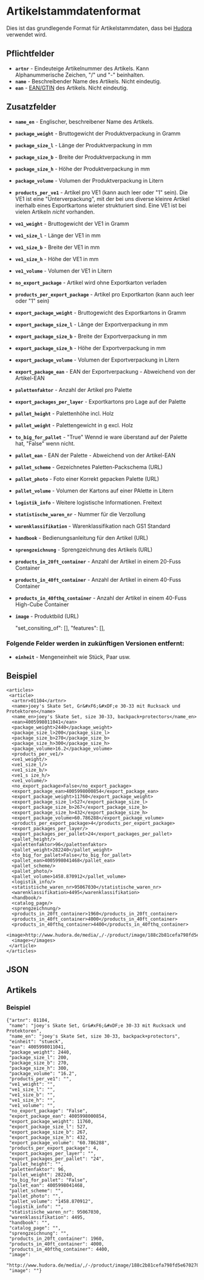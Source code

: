 # Artikelstammdatenformat

Dies ist das grundlegende Format für Artikelstammdaten, dass bei [Hudora][1] verwendet wird.

[1]: http://www.hudora.de/

## Pflichtfelder

* **`artnr`** - Eindeuteige Artikelnummer des Artikels. Kann Alphanummerische Zeichen, "/" und "-" beinhalten.
* **`name`** - Beschreibender Name des Artikels. Nicht eindeutig.
* **`ean`** - [EAN/GTIN][1] des Artikels. Nicht eindeutig.

[2]: http://de.wikipedia.org/wiki/European_Article_Number


## Zusatzfelder

* **`name_en`** - Englischer, beschreibener Name des Artikels.
* **`package_weight`** - Bruttogewicht der Produktverpackung in Gramm
* **`package_size_l`** - Länge der Produktverpackung in mm
* **`package_size_b`** - Breite der Produktverpackung in mm
* **`package_size_h`** - Höhe der Produktverpackung in mm
* **`package_volume`** - Volumen der Produktverpackung in Litern
* **`products_per_ve1`** - Artikel pro VE1 (kann auch leer oder "1" sein). Die VE1 ist eine
  "Unterverpackung", mit der bei uns diverse kleinre Artikel inerhalb eines Exportkartons wieter
  strukturiert sind. Eine VE1 ist bei vielen Artikeln *nicht* vorhanden.
* **`ve1_weight`** - Bruttogewicht der VE1 in Gramm
* **`ve1_size_l`** - Länge der VE1 in mm
* **`ve1_size_b`** - Breite der VE1 in mm
* **`ve1_size_h`** - Höhe der VE1 in mm
* **`ve1_volume`** - Volumen der VE1 in Litern
* **`no_export_package`** - Artikel wird ohne Exportkarton verladen
* **`products_per_export_package`** - Artikel pro Exportkarton (kann auch leer oder "1" sein)
* **`export_package_weight`** - Bruttogewicht des Exportkartons in Gramm
* **`export_package_size_l`** - Länge der Exportverpackung in mm
* **`export_package_size_b`** - Breite der Exportverpackung in mm
* **`export_package_size_h`** - Höhe der Exportverpackung in mm
* **`export_package_volume`** - Volumen der Exportverpackung in Litern
* **`export_package_ean`** - EAN der Exportverpackung - Abweichend von der Artikel-EAN
* **`palettenfaktor`** - Anzahl der Artikel pro Palette
* **`export_packages_per_layer`** - Exportkartons pro Lage auf der Palette
* **`pallet_height`** - Palettenhöhe incl. Holz
* **`pallet_weight`** - Palettengewicht in g excl. Holz
* **`to_big_for_pallet`** - "True" Wennd ie ware überstand auf der Palette hat, "False" wenn nicht.
* **`pallet_ean`** - EAN der Palette - Abweichend von der Artikel-EAN
* **`pallet_scheme`** - Gezeichnetes Paletten-Packschema (URL)
* **`pallet_photo`** - Foto einer Korrekt gepacken Palette (URL)
* **`pallet_volume`** - Volumen der Kartons auf einer PAlette in Litern
* **`logistik_info`** - Weitere logistische Informationen. Freitext
* **`statistische_waren_nr`** - Nummer für die Verzollung
* **`warenklassifikation`** - Warenklassifikation nach GS1 Standard
* **`handbook`** - Bedienungsanleitung für den Artikel (URL)
* **`sprengzeichnung`** - Sprengzeichnung des Artikels (URL)
* **`products_in_20ft_container`** - Anzahl der Artikel in einem 20-Fuss Container
* **`products_in_40ft_container`** - Anzahl der Artikel in einem 40-Fuss Container
* **`products_in_40fthq_container`** - Anzahl der Artikel in einem 40-Fuss High-Cube Container
* **`image`** - Produktbild (URL) 

   "set_consiting_of": [], 
   "features": [], 

### Folgende Felder werden in zukünftigen Versionen entfernt:

* **`einheit`** - Mengeneinheit wie Stück, Paar usw.


## Beispiel

    <articles>
     <article>
      <artnr>01104</artnr>
      <name>joey's Skate Set, Gr&#xF6;&#xDF;e 30-33 mit Rucksack und Protektoren</name>
      <name_en>joey's Skate Set, size 30-33, backpack+protectors</name_en>
      <ean>4005998011041</ean>
      <package_weight>2440</package_weight>
      <package_size_l>200</package_size_l>
      <package_size_b>270</package_size_b>
      <package_size_h>300</package_size_h>
      <package_volume>16.2</package_volume>
      <products_per_ve1/>
      <ve1_weight/>
      <ve1_size_l/>
      <ve1_size_b/>
      <ve1_s ize_h/>
      <ve1_volume/>
      <no_export_package>False</no_export_package>
      <export_package_ean>4005998000854</export_package_ean>
      <export_package_weight>11760</export_package_weight>
      <export_package_size_l>527</export_package_size_l>
      <export_package_size_b>267</export_package_size_b>
      <export_package_size_h>432</export_package_size_h>
      <export_package_volume>60.786288</export_package_volume>
      <products_per_export_package>4</products_per_export_package>
      <export_packages_per_layer/>
      <export_packages_per_pallet>24</export_packages_per_pallet>
      <pallet_height/>
      <palettenfaktor>96</palettenfaktor>
      <pallet_weight>282240</pallet_weight>
      <to_big_for_pallet>False</to_big_for_pallet>
      <pallet_ean>4005998041468</pallet_ean>
      <pallet_scheme/>
      <pallet_photo/>
      <pallet_volume>1458.870912</pallet_volume>
      <logistik_info/>
      <statistische_waren_nr>95067030</statistische_waren_nr>
      <warenklassifikation>4495</warenklassifikation>
      <handbook/>
      <catalog_page/>
      <sprengzeichnung/>
      <products_in_20ft_container>1960</products_in_20ft_container>
      <products_in_40ft_container>4000</products_in_40ft_container>
      <products_in_40fthq_container>4400</products_in_40fthq_container>
      <image>http://www.hudora.de/media/,/-/product/image/188c2b81cefa798fd5e6702700604d0a.jpg/svga.jpeg</image>
      <image></images>
     </article>
    </articles>


## JSON

## Artikels

### Beispiel

    {"artnr": 01104,
     "name": "joey's Skate Set, Gr&#xF6;&#xDF;e 30-33 mit Rucksack und Protektoren",
     "name_en": "joey's Skate Set, size 30-33, backpack+protectors",
     "einheit": "stueck",
     "ean": 4005998011041,
     "package_weight": 2440,
     "package_size_l": 200,
     "package_size_b": 270,
     "package_size_h": 300,
     "package_volume": "16.2",
     "products_per_ve1": "",
     "ve1_weight": "",
     "ve1_size_l": "",
     "ve1_size_b": "",
     "ve1_size_h": "",
     "ve1_volume": "",
     "no_export_package": "False",
     "export_package_ean": 4005998000854,
     "export_package_weight": 11760,
     "export_package_size_l": 527,
     "export_package_size_b": 267,
     "export_package_size_h": 432,
     "export_package_volume": "60.786288",
     "products_per_export_package": 4,
     "export_packages_per_layer": "",
     "export_packages_per_pallet": "24",
     "pallet_height": "",
     "palettenfaktor": 96,
     "pallet_weight": 282240,
     "to_big_for_pallet": "False",
     "pallet_ean": 4005998041468,
     "pallet_scheme": "",
     "pallet_photo": "",
     "pallet_volume": "1458.870912",
     "logistik_info": "",
     "statistische_waren_nr": 95067030,
     "warenklassifikation": 4495,
     "handbook": "",
     "catalog_page": "",
     "sprengzeichnung": "",
     "products_in_20ft_container": 1960,
     "products_in_40ft_container": 4000,
     "products_in_40fthq_container": 4400,
     "image":
     "http://www.hudora.de/media/,/-/product/image/188c2b81cefa798fd5e6702700604d0a.jpg/svga.jpeg",
     "image": ""}
